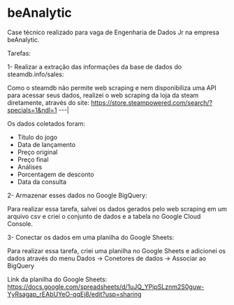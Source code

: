 # beAnalytic
Case técnico realizado para vaga de Engenharia de Dados Jr na empresa beAnalytic.

Tarefas:

1- Realizar a extração das informações da base de dados do steamdb.info/sales:

Como o steamdb não permite web scraping e nem disponibiliza uma API para acessar seus dados,
realizei o web scraping da loja da steam diretamente, através do site:
https://store.steampowered.com/search/?specials=1&ndl=1
---|

Os dados coletados foram:
- Título do jogo
- Data de lançamento
- Preço original
- Preço final
- Análises
- Porcentagem de desconto
- Data da consulta

2- Armazenar esses dados no Google BigQuery:

Para realizar essa tarefa, salvei os dados gerados pelo web scraping em um arquivo csv e criei o conjunto de dados e a tabela no Google Cloud Console.

3- Conectar os dados em uma planilha do Google Sheets:

Para realizar essa tarefa, criei uma planilha no Google Sheets e adicionei os dados através do menu Dados -> Conetores de dados -> Associar ao BigQuery

Link da planilha do Google Sheets:
https://docs.google.com/spreadsheets/d/1uJQ_YPjpSLznm2S0guw-YyRsagap_rEAbUYeO-qqEj8/edit?usp=sharing